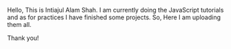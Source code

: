 Hello, This is Intiajul Alam Shah. I am currently doing the JavaScript tutorials and as for practices I have finished some projects. So, Here I am uploading them all.

Thank you!